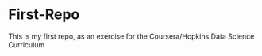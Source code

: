 # First-Repo
This is my first repo, as an exercise for the Coursera/Hopkins Data Science Curriculum
